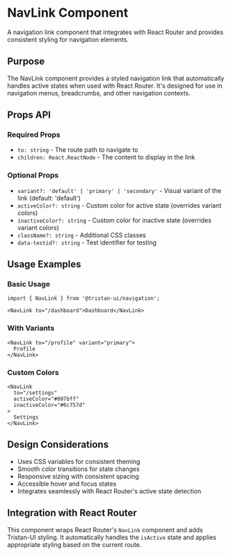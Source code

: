 # NavLink Component

A navigation link component that integrates with React Router and provides consistent styling for navigation elements.

## Purpose

The NavLink component provides a styled navigation link that automatically handles active states when used with React Router. It's designed for use in navigation menus, breadcrumbs, and other navigation contexts.

## Props API

### Required Props
- `to: string` - The route path to navigate to
- `children: React.ReactNode` - The content to display in the link

### Optional Props
- `variant?: 'default' | 'primary' | 'secondary'` - Visual variant of the link (default: 'default')
- `activeColor?: string` - Custom color for active state (overrides variant colors)
- `inactiveColor?: string` - Custom color for inactive state (overrides variant colors)
- `className?: string` - Additional CSS classes
- `data-testid?: string` - Test identifier for testing

## Usage Examples

### Basic Usage
```tsx
import { NavLink } from '@tristan-ui/navigation';

<NavLink to="/dashboard">Dashboard</NavLink>
```

### With Variants
```tsx
<NavLink to="/profile" variant="primary">
  Profile
</NavLink>
```

### Custom Colors
```tsx
<NavLink 
  to="/settings" 
  activeColor="#007bff" 
  inactiveColor="#6c757d"
>
  Settings
</NavLink>
```

## Design Considerations

- Uses CSS variables for consistent theming
- Smooth color transitions for state changes
- Responsive sizing with consistent spacing
- Accessible hover and focus states
- Integrates seamlessly with React Router's active state detection

## Integration with React Router

This component wraps React Router's `NavLink` component and adds Tristan-UI styling. It automatically handles the `isActive` state and applies appropriate styling based on the current route. 
